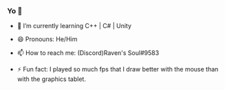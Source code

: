 ### Yo 👋


- 🌱 I’m currently learning C++ | C# | Unity

- 😄 Pronouns: He/Him
- 📫 How to reach me: (Discord)Raven's Soul#9583
- ⚡ Fun fact: I played so much fps that I draw better with the mouse than with the graphics tablet.

<!-- - 🔭 I’m currently working on some private project!-->
<!-- - 👯 I’m looking to collaborate on ...
- 🤔 I’m looking for help with ...  
- 💬 Ask me about ... -->
